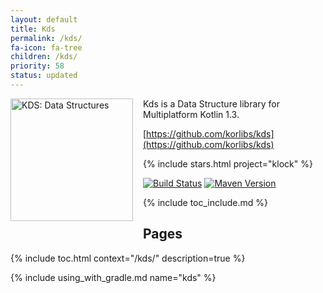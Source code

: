 ```yaml
---
layout: default
title: Kds
permalink: /kds/
fa-icon: fa-tree
children: /kds/
priority: 58
status: updated
---
```


<img src="/i/logos/kds.svg" width="196" height="196" style="float: left;margin: 0 16px 16px 0;" alt="KDS: Data Structures" />

Kds is a Data Structure library for Multiplatform Kotlin 1.3.

[https://github.com/korlibs/kds](https://github.com/korlibs/kds)

{% include stars.html project="klock" %}

[![Build Status](https://travis-ci.org/korlibs/kds.svg?branch=master)](https://travis-ci.org/korlibs/kds)
[![Maven Version](https://img.shields.io/github/tag/korlibs/kds.svg?style=flat&label=maven)](http://search.maven.org/#search%7Cga%7C1%7Ca%3A%22kds%22)

{% include toc_include.md %}

## Pages

{% include toc.html context="/kds/" description=true %}

{% include using_with_gradle.md name="kds" %}
